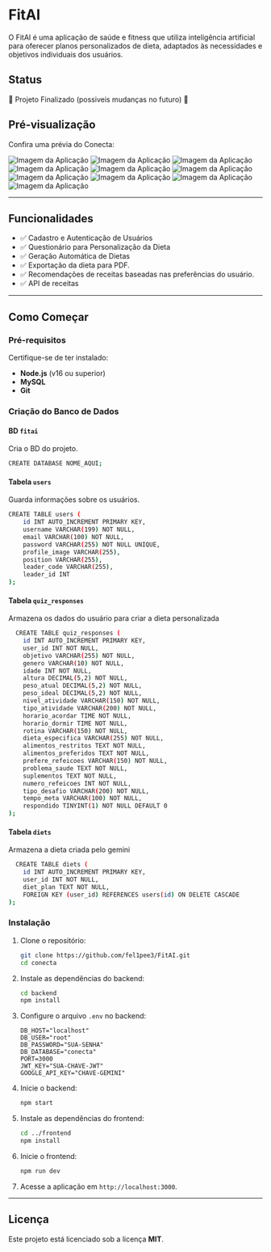 # FitAI

O FitAI é uma aplicação de saúde e fitness que utiliza inteligência artificial para oferecer planos personalizados de dieta, adaptados às necessidades e objetivos
individuais dos usuários.

## Status
🚧 Projeto Finalizado (possiveis mudanças no futuro) 🚧

## Pré-visualização
Confira uma prévia do Conecta:

![Imagem da Aplicação](frontend/images/tela01.png)
![Imagem da Aplicação](frontend/images/tela02.png)
![Imagem da Aplicação](frontend/images/tela03.png)
![Imagem da Aplicação](frontend/images/tela04.png)
![Imagem da Aplicação](frontend/images/tela05.png)
![Imagem da Aplicação](frontend/images/tela06.png)
![Imagem da Aplicação](frontend/images/tela07.png)
![Imagem da Aplicação](frontend/images/tela09.png)
![Imagem da Aplicação](frontend/images/tela10.png)
![Imagem da Aplicação](frontend/images/tela11.png)

---

## Funcionalidades
- ✅ Cadastro e Autenticação de Usuários
- ✅ Questionário para Personalização da Dieta
- ✅ Geração Automática de Dietas
- ✅ Exportação da dieta para PDF.
- ✅ Recomendações de receitas baseadas nas preferências do usuário.
- ✅ API de receitas

---

## Como Começar

### Pré-requisitos
Certifique-se de ter instalado:
- **Node.js** (v16 ou superior)
- **MySQL**
- **Git**

### Criação do Banco de Dados

#### BD `fitai`
Cria o BD do projeto.
```bash
CREATE DATABASE NOME_AQUI;
```

#### Tabela `users`
Guarda informações sobre os usuários.
```bash
CREATE TABLE users (
    id INT AUTO_INCREMENT PRIMARY KEY,
    username VARCHAR(199) NOT NULL,
    email VARCHAR(100) NOT NULL,
    password VARCHAR(255) NOT NULL UNIQUE,
    profile_image VARCHAR(255),
    position VARCHAR(255),
    leader_code VARCHAR(255),
    leader_id INT
);
```

#### Tabela `quiz_responses`
Armazena os dados do usuário para criar a dieta personalizada
```bash
  CREATE TABLE quiz_responses (
    id INT AUTO_INCREMENT PRIMARY KEY,
    user_id INT NOT NULL,
    objetivo VARCHAR(255) NOT NULL,
    genero VARCHAR(10) NOT NULL,
    idade INT NOT NULL,
    altura DECIMAL(5,2) NOT NULL,
    peso_atual DECIMAL(5,2) NOT NULL,
    peso_ideal DECIMAL(5,2) NOT NULL,
    nivel_atividade VARCHAR(150) NOT NULL,
    tipo_atividade VARCHAR(200) NOT NULL,
    horario_acordar TIME NOT NULL,
    horario_dormir TIME NOT NULL,
    rotina VARCHAR(150) NOT NULL,
    dieta_especifica VARCHAR(255) NOT NULL,
    alimentos_restritos TEXT NOT NULL,
    alimentos_preferidos TEXT NOT NULL,
    prefere_refeicoes VARCHAR(150) NOT NULL,
    problema_saude TEXT NOT NULL,
    suplementos TEXT NOT NULL,
    numero_refeicoes INT NOT NULL,
    tipo_desafio VARCHAR(200) NOT NULL,
    tempo_meta VARCHAR(100) NOT NULL,
    respondido TINYINT(1) NOT NULL DEFAULT 0
);
```

#### Tabela `diets`
Armazena a dieta criada pelo gemini
```bash
  CREATE TABLE diets (
    id INT AUTO_INCREMENT PRIMARY KEY,
    user_id INT NOT NULL,
    diet_plan TEXT NOT NULL,
    FOREIGN KEY (user_id) REFERENCES users(id) ON DELETE CASCADE
);
```

### Instalação

1. Clone o repositório:
    ```bash
    git clone https://github.com/fel1pee3/FitAI.git
    cd conecta
    ```

2. Instale as dependências do backend:
    ```bash
    cd backend
    npm install
    ```

3. Configure o arquivo `.env` no backend:
    ```env
    DB_HOST="localhost"
    DB_USER="root"
    DB_PASSWORD="SUA-SENHA"
    DB_DATABASE="conecta"
    PORT=3000
    JWT_KEY="SUA-CHAVE-JWT"
    GOOGLE_API_KEY="CHAVE-GEMINI"
    ```

4. Inicie o backend:
    ```bash
    npm start
    ```

5. Instale as dependências do frontend:
    ```bash
    cd ../frontend
    npm install
    ```

6. Inicie o frontend:
    ```bash
    npm run dev
    ```

7. Acesse a aplicação em `http://localhost:3000`.

---

## Licença
Este projeto está licenciado sob a licença **MIT**.

